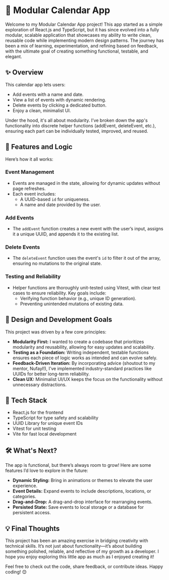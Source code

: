 # 📆 Modular Calendar App

Welcome to my Modular Calendar App project! This app started as a simple exploration of React.js and TypeScript, but it has since evolved into a fully modular, scalable application that showcases my ability to write clean, reusable code while implementing modern design patterns. The journey has been a mix of learning, experimentation, and refining based on feedback, with the ultimate goal of creating something functional, testable, and elegant.

## ✨ Overview

This calendar app lets users:

- Add events with a name and date.
- View a list of events with dynamic rendering.
- Delete events by clicking a dedicated button.
- Enjoy a clean, minimalist UI.

Under the hood, it's all about modularity. I’ve broken down the app's functionality into discrete helper functions (addEvent, deleteEvent, etc.), ensuring each part can be individually tested, improved, and reused.

## 🚀 Features and Logic

Here’s how it all works:

### Event Management
- Events are managed in the state, allowing for dynamic updates without page refreshes.
- Each event includes:
  - A UUID-based `id` for uniqueness.
  - A name and date provided by the user.

### Add Events
- The `addEvent` function creates a new event with the user’s input, assigns it a unique UUID, and appends it to the existing list.

### Delete Events
- The `deleteEvent` function uses the event's `id` to filter it out of the array, ensuring no mutations to the original state.

### Testing and Reliability
- Helper functions are thoroughly unit-tested using Vitest, with clear test cases to ensure reliability. Key goals include:
  - Verifying function behavior (e.g., unique ID generation).
  - Preventing unintended mutations of existing data.

## 🎯 Design and Development Goals

This project was driven by a few core principles:

- **Modularity First:** I wanted to create a codebase that prioritizes modularity and reusability, allowing for easy updates and scalability.
- **Testing as a Foundation:** Writing independent, testable functions ensures each piece of logic works as intended and can evolve safely.
- **Feedback-Driven Iteration:** By incorporating advice (shoutout to my mentor, Nufayl!), I’ve implemented industry-standard practices like UUIDs for better long-term reliability.
- **Clean UX:** Minimalist UI/UX keeps the focus on the functionality without unnecessary distractions.

## 🔧 Tech Stack

- React.js for the frontend
- TypeScript for type safety and scalability
- UUID Library for unique event IDs
- Vitest for unit testing
- Vite for fast local development

## 🛠️ What's Next?

The app is functional, but there’s always room to grow! Here are some features I’d love to explore in the future:

- **Dynamic Styling:** Bring in animations or themes to elevate the user experience.
- **Event Details:** Expand events to include descriptions, locations, or categories.
- **Drag-and-Drop:** A drag-and-drop interface for rearranging events.
- **Persisted State:** Save events to local storage or a database for persistent access.

## 💡 Final Thoughts

This project has been an amazing exercise in bridging creativity with technical skills. It’s not just about functionality—it’s about building something polished, reliable, and reflective of my growth as a developer. I hope you enjoy exploring this little app as much as I enjoyed creating it!

Feel free to check out the code, share feedback, or contribute ideas. Happy coding! 😊